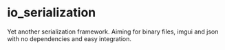 # io_serialization
Yet another serialization framework. Aiming for binary files, imgui and json with no dependencies and easy integration.
